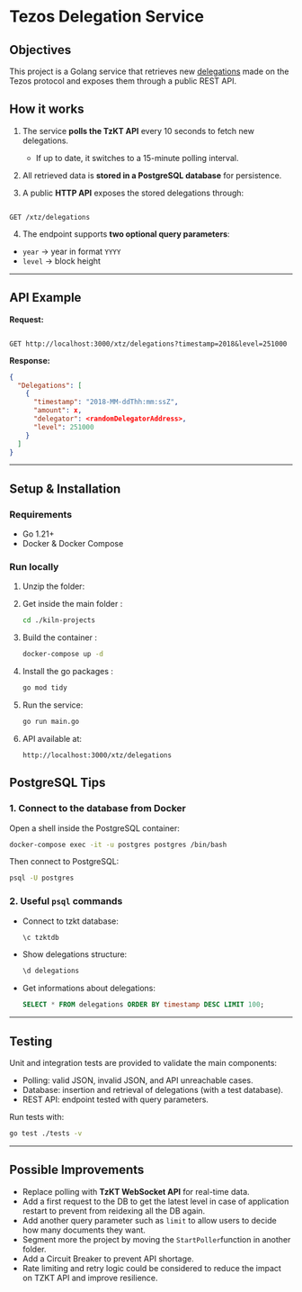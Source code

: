 # Tezos Delegation Service

## Objectives

This project is a Golang service that retrieves new [delegations](https://opentezos.com/node-baking/baking/delegating/) made on the Tezos protocol and exposes them through a public REST API.  


## How it works

1. The service **polls the TzKT API** every 10 seconds to fetch new delegations.  
   - If up to date, it switches to a 15-minute polling interval.  

2. All retrieved data is **stored in a PostgreSQL database** for persistence.  

3. A public **HTTP API** exposes the stored delegations through:  
```

GET /xtz/delegations

```

4. The endpoint supports **two optional query parameters**:  
- `year` → year in format `YYYY`  
- `level` → block height  

---

## API Example

**Request:**
```

GET http://localhost:3000/xtz/delegations?timestamp=2018&level=251000

````

**Response:**
```json
{
  "Delegations": [
    {
      "timestamp": "2018-MM-ddThh:mm:ssZ",
      "amount": x,
      "delegator": <randomDelegatorAddress>,
      "level": 251000
    }
  ]
}
````

---

## Setup & Installation

### Requirements

* Go 1.21+
* Docker & Docker Compose

### Run locally

1. Unzip the folder:
2. Get inside the main folder : 
    ```bash
    cd ./kiln-projects 
    ```
3. Build the container : 
    ```bash
    docker-compose up -d 
    ```
4. Install the go packages :
    ```bash
    go mod tidy
    ```
    
5. Run the service:

   ```bash
   go run main.go
   ```
6. API available at:

   ```
   http://localhost:3000/xtz/delegations
   ```


## PostgreSQL Tips

### 1. Connect to the database from Docker

Open a shell inside the PostgreSQL container:

```bash
docker-compose exec -it -u postgres postgres /bin/bash
```

Then connect to PostgreSQL:

```bash
psql -U postgres
```

### 2. Useful `psql` commands

* Connect to tzkt database:

  ```sql
  \c tzktdb
  ```

* Show delegations structure:

  ```sql
  \d delegations
  ```

* Get informations about delegations:

  ```sql
  SELECT * FROM delegations ORDER BY timestamp DESC LIMIT 100;
  ```

---

## Testing

Unit and integration tests are provided to validate the main components:

- Polling: valid JSON, invalid JSON, and API unreachable cases.
- Database: insertion and retrieval of delegations (with a test database).
- REST API: endpoint tested with query parameters.

Run tests with:
```bash
go test ./tests -v

```

--- 

## Possible Improvements

* Replace polling with **TzKT WebSocket API** for real-time data.
* Add a first request to the DB to get the latest level in case of application restart to prevent from reidexing all the DB again.
* Add another query parameter such as `limit` to allow users to decide how many documents they want.
* Segment more the project by moving the `StartPoller`function in another folder.
* Add a Circuit Breaker to prevent API shortage.
* Rate limiting and retry logic could be considered to reduce the impact on TZKT API and improve resilience.
